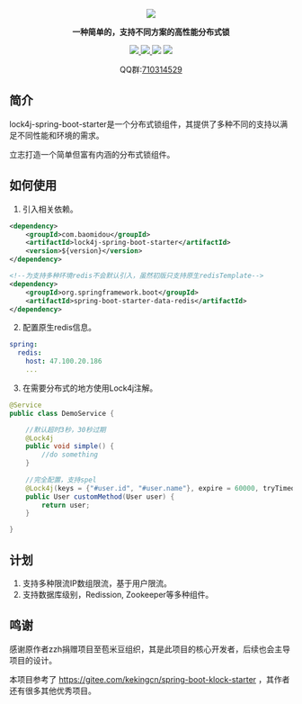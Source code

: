 <p align="center">

<img src="https://s1.ax1x.com/2018/07/29/Pacq2Q.png" border="0" />

</p>

<p align="center">
	<strong>一种简单的，支持不同方案的高性能分布式锁</strong>
</p>

<p align="center">
    <a href="http://mvnrepository.com/artifact/com.baomidou/lock4j-spring-boot-starter" target="_blank">
        <img src="https://maven-badges.herokuapp.com/maven-central/com.baomidou/lock4j-spring-boot-starter/badge.svg" >
    </a>
    <a href="http://www.apache.org/licenses/LICENSE-2.0.html" target="_blank">
        <img src="http://img.shields.io/:license-apache-brightgreen.svg" >
    </a>
    <a>
        <img src="https://img.shields.io/badge/JDK-1.7+-green.svg" >
    </a>
    <a>
        <img src="https://img.shields.io/badge/springBoot-1.4+_1.5+_2.0+-green.svg" >
    </a>
</p>
<p align="center">
	QQ群:<a href="https://jq.qq.com/?_wv=1027&k=5tFhLhS" target="_blank">710314529</a>
</p>

## 简介

lock4j-spring-boot-starter是一个分布式锁组件，其提供了多种不同的支持以满足不同性能和环境的需求。

立志打造一个简单但富有内涵的分布式锁组件。

## 如何使用

1. 引入相关依赖。

```xml
<dependency>
    <groupId>com.baomidou</groupId>
    <artifactId>lock4j-spring-boot-starter</artifactId>
    <version>${version}</version>
</dependency>

<!--为支持多种环境redis不会默认引入，虽然初版只支持原生redisTemplate-->
<dependency>
    <groupId>org.springframework.boot</groupId>
    <artifactId>spring-boot-starter-data-redis</artifactId>
</dependency>
```

2. 配置原生redis信息。

```yaml
spring:
  redis:
    host: 47.100.20.186
    ...
```

3. 在需要分布式的地方使用Lock4j注解。

```java
@Service
public class DemoService {

    //默认超时3秒，30秒过期
    @Lock4j
    public void simple() {
    	//do something
    }
    
	//完全配置，支持spel
    @Lock4j(keys = {"#user.id", "#user.name"}, expire = 60000, tryTimeout = 1000)
    public User customMethod(User user) {
        return user;
    }

}
```

## 计划

1. 支持多种限流IP数组限流，基于用户限流。
2. 支持数据库级别，Redission, Zookeeper等多种组件。

## 鸣谢

感谢原作者zzh捐赠项目至苞米豆组织，其是此项目的核心开发者，后续也会主导项目的设计。

本项目参考了 https://gitee.com/kekingcn/spring-boot-klock-starter ，其作者还有很多其他优秀项目。